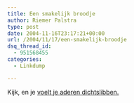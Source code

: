 ```yaml
---
title: Een smakelijk broodje
author: Riemer Palstra
type: post
date: 2004-11-16T23:17:21+00:00
url: /2004/11/17/een-smakelijk-broodje
dsq_thread_id:
  - 951568455
categories:
  - Linkdump

---
```

Kijk, en je [voelt je aderen dichtslibben.][1]

 [1]: http://www.monsterthickburger.com/